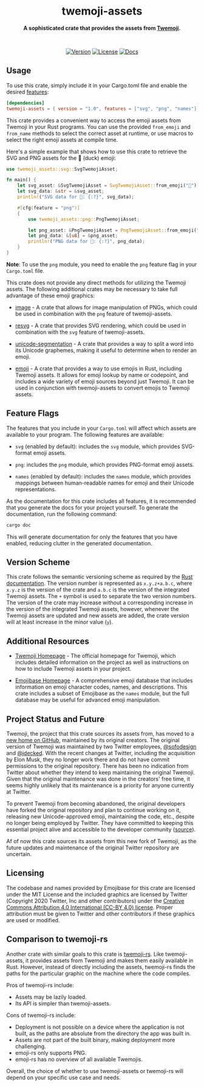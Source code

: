 <h1 align="center">twemoji-assets</h1>
<p align="center">
  <b>
    A sophisticated crate that provides the assets from 
    <a href="https://github.com/jdecked/twemoji">Twemoji</a>.
  </b>
</p>

<br>

<div align="center">

  [![Version](https://img.shields.io/crates/v/twemoji-assets?style=for-the-badge)](https://crates.io/crates/twemoji-assets)
  [![License](https://img.shields.io/crates/l/twemoji-assets?style=for-the-badge)](https://github.com/cptpiepmatz/twemoji-assets/blob/main/LICENSE)
  [![Docs](https://img.shields.io/docsrs/twemoji-assets?style=for-the-badge)](https://docs.rs/twemoji-assets)

</div>


## Usage

To use this crate, simply include it in your Cargo.toml file and enable the 
desired [features](#feature-flags):

```toml
[dependencies]
twemoji-assets = { version = "1.0", features = ["svg", "png", "names"] }
```

This crate provides a convenient way to access the emoji assets from Twemoji in 
your Rust programs. 
You can use the provided `from_emoji` and `from_name` methods to select the 
correct asset at runtime, or use macros to select the right emoji assets at 
compile time.

Here's a simple example that shows how to use this crate to retrieve the SVG and 
PNG assets for the 🦆 (duck) emoji:

```rust
use twemoji_assets::svg::SvgTwemojiAsset;

fn main() {
    let svg_asset: &SvgTwemojiAsset = SvgTwemojiAsset::from_emoji("🦆").unwrap();
    let svg_data: &str = &svg_asset;
    println!("SVG data for 🦆: {:?}", svg_data);

    #[cfg(feature = "png")]
    {
        use twemoji_assets::png::PngTwemojiAsset;

        let png_asset: &PngTwemojiAsset = PngTwemojiAsset::from_emoji("🦆").unwrap();
        let png_data: &[u8] = &png_asset;
        println!("PNG data for 🦆: {:?}", png_data);
    }
}
```

**Note**: To use the `png` module, you need to enable the `png` feature flag in 
your `Cargo.toml` file.

This crate does not provide any direct methods for utilizing the Twemoji assets.
The following additional crates may be necessary to take full advantage of these 
emoji graphics:

- [image](https://crates.io/crates/image) - A crate that allows for image 
  manipulation of PNGs, which could be used in combination with the `png` 
  feature of twemoji-assets.

- [resvg](https://crates.io/crates/resvg) - A crate that provides SVG rendering, 
  which could be used in combination with the `svg` feature of twemoji-assets.

- [unicode-segmentation](https://crates.io/crates/unicode-segmentation) - A 
  crate that provides a way to split a word into its Unicode graphemes, making 
  it useful to determine when to render an emoji.

- [emoji](https://crates.io/crates/emoji) - A crate that provides a way to use 
  emojis in Rust, including Twemoji assets. 
  It allows for emoji lookup by name or codepoint, and includes a wide variety 
  of emoji sources beyond just Twemoji. 
  It can be used in conjunction with twemoji-assets to convert emojis to 
  Twemoji assets.


## Feature Flags

The features that you include in your `Cargo.toml` will affect which assets are 
available to your program. 
The following features are available:

- `svg` (enabled by default): includes the `svg` module, which provides 
  SVG-format emoji assets.

- `png`: includes the `png` module, which provides PNG-format emoji assets.

- `names` (enabled by default): includes the `names` module, which provides 
  mappings between human-readable names for emoji and their Unicode 
  representations.

As the documentation for this crate includes all features, it is recommended that you generate the docs for your project 
yourself. 
To generate the documentation, run the following command:
```sh
cargo doc
```
This will generate documentation for only the features that you have enabled, 
reducing clutter in the generated documentation.

## Version Scheme

This crate follows the semantic versioning scheme as required by the
[Rust documentation](https://doc.rust-lang.org/cargo/reference/semver.html).
The version number is represented as `x.y.z+a.b.c`, where `x.y.z` is the version
of the crate and `a.b.c` is the version of the integrated Twemoji assets.
The `+` symbol is used to separate the two version numbers.
The version of the crate may increase without a corresponding increase in the
version of the integrated Twemoji assets, however, whenever the Twemoji assets
are updated and new assets are added, the crate version will at least increase
in the minor value (`y`).

## Additional Resources

- [Twemoji Homepage](https://twemoji.twitter.com/) - The official homepage for
  Twemoji, which includes detailed information on the project as well as
  instructions on how to include Twemoji assets in your project.

- [Emojibase Homepage](https://emojibase.dev) - A comprehensive emoji
  database that includes information on emoji character codes, names, and
  descriptions.
  This crate includes a subset of Emojibase as the `names` module, but the full
  database may be useful for advanced emoji manipulation.

## Project Status and Future

Twemoji, the project that this crate sources its assets from, has moved to a 
[new home on GitHub](https://github.com/jdecked/twemoji), maintained by its 
original creators. 
The original version of Twemoji was maintained by two Twitter employees, 
[@sofodesign](https://github.com/sofodesign) and 
[@jdecked](https://github.com/jdecked). 
With the recent changes at Twitter, including the acquisition by Elon Musk, 
they no longer work there and do not have commit permissions to the original 
repository. 
There has been no indication from Twitter about whether they intend to keep 
maintaining the original Twemoji. 
Given that the original maintenance was done in the creators' free time, it 
seems highly unlikely that its maintenance is a priority for anyone currently 
at Twitter.

To prevent Twemoji from becoming abandoned, the original developers have forked 
the original repository and plan to continue working on it, releasing new 
Unicode-approved emoji, maintaining the code, etc., despite no longer being 
employed by Twitter. 
They have committed to keeping this essential project alive and accessible to 
the developer community ([source](https://github.com/jdecked/twemoji/issues/10)).

Af of now this crate sources its assets from this new fork of 
Twemoji, as the future updates and maintenance of the original Twitter 
repository are uncertain.

## Licensing

The codebase and names provided by Emojibase for this crate are licensed under 
the MIT License and the included graphics are licensed by Twitter (Copyright 
2020 Twitter, Inc and other contributors) under the
[Creative Commons Attribution 4.0 International (CC-BY 4.0) license](https://creativecommons.org/licenses/by/4.0/).
Proper attribution must be given to Twitter and other contributors if these 
graphics are used or modified.

## Comparison to twemoji-rs

Another crate with similar goals to this crate is
[twemoji-rs](https://crates.io/crates/twemoji-rs).
Like twemoji-assets, it provides assets from Twemoji and makes them easily
available in Rust.
However, instead of directly including the assets, twemoji-rs finds the paths
for the particular graphic on the machine where the code compiles.

Pros of twemoji-rs include:

- Assets may be lazily loaded.
- Its API is simpler than twemoji-assets.

Cons of twemoji-rs include:

- Deployment is not possible on a device where the application is not built, as
  the paths are absolute from the directory the app was built in.
- Assets are not part of the built binary, making deployment more challenging.
- emoji-rs only supports PNG.
- emoji-rs has no overview of all available Twemojis.

Overall, the choice of whether to use twemoji-assets or twemoji-rs will depend
on your specific use case and needs.
